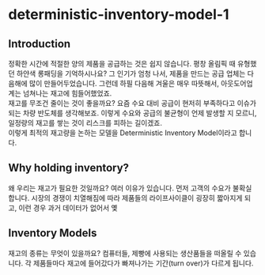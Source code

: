 # deterministic-inventory-model-1

## Introduction

정확한 시간에 적절한 양의 제품을 공급하는 것은 쉽지 않습니다. 평창 올림픽 때 유형했던 하얀색 롱패딩을 기억하시나요? 그 인기가 엄청 나서, 제품을 만드는 공급 업체는 다음해에 많이 만들어두었습니다. 그런데 하필 다음해 겨울은 매우 따뜻해서, 아웃도어업계는 넘쳐나는 재고에 힘들어했었죠.  
재고를 무조건 줄이는 것이 좋을까요? 요즘 수요 대비 공급이 현저히 부족하다고 이슈가 되는 차량 반도체를 생각해보죠. 이렇게 수요와 공급의 불균형이 언제 발생할 지 모르니, 일정량의 재고를 쌓는 것이 리스크를 피하는 길이겠죠.  
이렇게 최적의 재고량을 논하는 모델을 Deterministic Inventory Model이라고 합니다.

## Why holding inventory?
왜 우리는 재고가 필요한 것일까요? 여러 이유가 있습니다. 먼저 고객의 수요가 불확실합니다. 시장의 경쟁이 치열해짐에 따라 제품들의 라이프사이클이 굉장히 짧아지게 되고, 이런 경우 과거 데이터가 없어서 옟
## Inventory Models

재고의 종류는 무엇이 있을까요? 컴퓨터들, 제빵에 사용되는 생산품들을 떠올릴 수 있습니다. 각 제품들마다 재고에 들어갔다가 빠져나가는 기간(turn over)가 다르게 됩니다.

 
<!--stackedit_data:
eyJoaXN0b3J5IjpbLTk0OTgzMzMyNiw4MTA5ODEwNTRdfQ==
-->